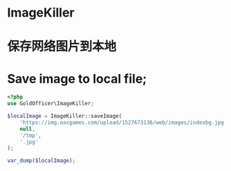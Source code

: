 # ImageKiller
# 保存网络图片到本地
# Save image to local file;
```php
<?php
use GoldOfficer\ImageKiller;

$localImage = ImageKiller::saveImage(
    'https://img.oasgames.com/upload/1527673136/web/images/indexbg.jpg',
    null,
    '/tmp',
    '.jpg'
);

var_dump($localImage);
```
